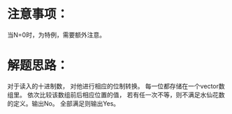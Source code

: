 # 注意事项：

当N=0时，为特例，需要额外注意。

# 解题思路：

对于读入的十进制数， 对他进行相应的位制转换。 每一位都存储在一个vector数组里。 依次比较该数组前后相应位置的值， 若有任一次不等，则不满足水仙花数的定义。输出No。 全部满足则输出Yes。